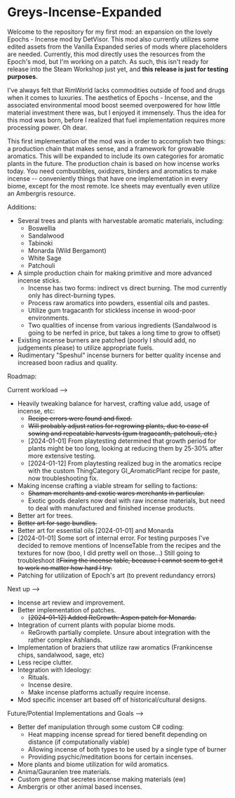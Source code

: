 # Greys-Incense-Expanded

Welcome to the repository for my first mod: an expansion on the lovely Epochs - Incense mod by DetVisor. This mod also currently utilizes some edited assets from the Vanilla Expanded series of mods where placeholders are needed. Currently, this mod directly uses the resources from the Epoch's mod, but I'm working on a patch. As such, this isn't ready for release into the Steam Workshop just yet, and **this release is just for testing purposes.**

I've always felt that RimWorld lacks commodities outside of food and drugs when it comes to luxuries. The aesthetics of Epochs - Incense, and the associated environmental mood boost seemed overpowered for how little material investment there was, but I enjoyed it immensely. Thus the idea for this mod was born, before I realized that fuel implementation requires more processing power. Oh dear.

This first implementation of the mod was in order to accomplish two things: a production chain that makes sense, and a framework for growable aromatics. This will be expanded to include its own categories for aromatic plants in the future. The production chain is based on how incense works today. You need combustibles, oxidizers, binders and aromatics to make incense -- conveniently things that have one implementation in every biome, except for the most remote. Ice sheets may eventually even utilize an Ambergris resource.

Additions:

- Several trees and plants with harvestable aromatic materials, including:
    - Boswellia
    - Sandalwood
    - Tabinoki
    - Monarda (Wild Bergamont)
    - White Sage
    - Patchouli
- A simple production chain for making primitive and more advanced incense sticks.
    - Incense has two forms: indirect vs direct burning. The mod currently only has direct-burning types.
    - Process raw aromatics into powders, essential oils and pastes.
    - Utilize gum tragacanth for stickless incense in wood-poor environments.
    - Two qualities of incense from various ingredients (Sandalwood is going to be nerfed in price, but takes a long time to grow to offset)
- Existing incense burners are patched (poorly I should add, no judgements please) to utilize appropriate fuels.
- Rudimentary "Speshul" incense burners for better quality incense and increased boon radius and quality.

Roadmap:

Current workload -->
- Heavily tweaking balance for harvest, crafting value add, usage of incense, etc:
    - <del>Recipe errors were found and fixed.</del>
    - <del>Will probably adjust ratios for regrowing plants, due to ease of sowing and repeatable harvests (gum tragacanth, patchouli, etc.)</del>
    - [2024-01-01] From playtesting determined that growth period for plants might be too long, looking at reducing them by 25-30% after more extensive testing.
    - [2024-01-12] From playtesting realized bug in the aromatics recipe with the custom ThingCategory GI_AromaticPlant recipe for paste, now troubleshooting fix.
- Making incense crafting a viable stream for selling to factions:
    - <del>Shaman merchants and exotic wares merchants in particular.</del>
    - Exotic goods dealers now deal with raw incense materials, but need to deal with manufactured and finished incense products.
- Better art for trees.
- <del>Better art for sage bundles.</del>
- Better art for essential oils [2024-01-01] and Monarda
- [2024-01-01] Some sort of internal error. For testing purposes I've decided to remove mentions of IncenseTable from the recipes and the textures for now (boo, I did pretty well on those...) Still going to troubleshoot it<del>Fixing the incense table, because I cannot seem to get it to work no matter how hard I try.</del>
- Patching for utilization of Epoch's art (to prevent redundancy errors)

Next up -->
- Incense art review and improvement.
- Better implementation of patches.
    - <del>[2024-01-12] Added ReGrowth: Aspen patch for Monarda.</del>
- Integration of current plants with popular biome mods.
    - ReGrowth partially complete. Unsure about integration with the rather complex Ashlands.
- Implementation of braziers that utilize raw aromatics (Frankincense chips, sandalwood, sage, etc)
- Less recipe clutter.
- Integration with Ideology:
    - Rituals.
    - Incense desire.
    - Make incense platforms actually require incense.
- Mod specific incenser art based off of historical/cultural designs.

Future/Potential Implementations and Goals -->
- Better def manipulation through some custom C# coding:
    - Heat mapping incense spread for tiered benefit depending on distance (if computationally viable)
    - Allowing incense of both types to be used by a single type of burner
    - Providing psychic/meditation boons for certain incenses.
- More plants and biome utilization for wild aromatics.
- Anima/Gauranlen tree materials.
- Custom gene that secretes incense making materials (ew)
- Ambergris or other animal based incenses.
